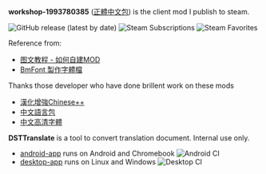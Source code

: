 **workshop-1993780385** ([正體中文包](https://steamcommunity.com/sharedfiles/filedetails/?id=1993780385)) is the client mod I publish to steam.

![GitHub release (latest by date)](https://img.shields.io/github/v/release/DolphinWing/DSTTranslate?logo=github) ![Steam Subscriptions](https://img.shields.io/steam/subscriptions/1993780385?logo=steam) ![Steam Favorites](https://img.shields.io/steam/favorites/1993780385?logo=steam)

Reference from:
* [图文教程 - 如何自建MOD](https://steamcommunity.com/sharedfiles/filedetails/?id=676286328)
* [BmFont 製作字體檔](https://cwa1022.pixnet.net/blog/post/15527479)

Thanks those developer who have done brillent work on these mods
* [漢化增強Chinese++](https://steamcommunity.com/sharedfiles/filedetails/?id=1418746242)
* [中文語言包](https://steamcommunity.com/sharedfiles/filedetails/?id=367546858)
* [中文高清字體](https://steamcommunity.com/sharedfiles/filedetails/?id=678340265)

**DSTTranslate** is a tool to convert translation document. Internal use only.
* [android-app](android-app) runs on Android and Chromebook ![Android CI](https://github.com/DolphinWing/DSTTranslate/workflows/Android%20CI/badge.svg) 
* [desktop-app](desktop-app) runs on Linux and Windows ![Desktop CI](https://github.com/DolphinWing/DSTTranslate/workflows/Desktop%20CI/badge.svg) 

